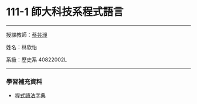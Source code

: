 # 111-1 師大科技系程式語言
***
授課教師：[蔡芸琤](https://github.com/pecu?tab=repositories)

姓名：林欣怡

系級：歷史系 40822002L

***
### 學習補充資料
+ [程式語法字典](https://www.w3schools.com/python/default.asp)
